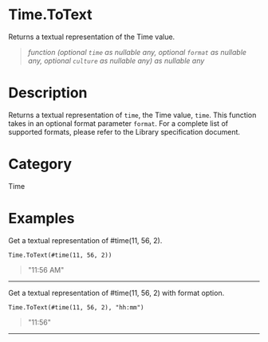 ﻿# Time.ToText
Returns a textual representation of the Time value.
> _function (optional <code>time</code> as nullable any, optional <code>format</code> as nullable any, optional <code>culture</code> as nullable any) as nullable any_
# Description 
Returns a textual representation of <code>time</code>, the Time value, <code>time</code>. 
    This function takes in an optional format parameter <code>format</code>. For a complete list of supported formats, please refer to the Library specification document.
# Category 
Time
# Examples 
Get a textual representation of #time(11, 56, 2).
```
Time.ToText(#time(11, 56, 2))
```
> "11:56 AM"
***
Get a textual representation of #time(11, 56, 2) with format option.
```
Time.ToText(#time(11, 56, 2), "hh:mm")
```
> "11:56"
***

